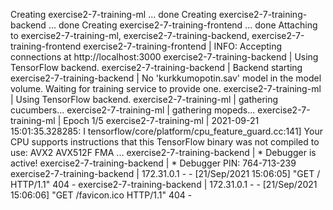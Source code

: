 Creating exercise2-7-training-ml ... done
Creating exercise2-7-training-backend  ... done
Creating exercise2-7-training-frontend ... done
Attaching to exercise2-7-training-ml, exercise2-7-training-backend, exercise2-7-training-frontend
exercise2-7-training-frontend    | INFO: Accepting connections at http://localhost:3000
exercise2-7-training-backend     | Using TensorFlow backend.
exercise2-7-training-backend     | Backend starting
exercise2-7-training-backend     | No 'kurkkumopotin.sav' model in the model volume. Waiting for training service to provide one.
exercise2-7-training-ml          | Using TensorFlow backend.
exercise2-7-training-ml          | gathering cucumbers...
exercise2-7-training-ml          | gathering mopeds...
exercise2-7-training-ml          | Epoch 1/5
exercise2-7-training-ml          | 2021-09-21 15:01:35.328285: I tensorflow/core/platform/cpu_feature_guard.cc:141] Your CPU supports instructions that this TensorFlow binary was not compiled to use: AVX2 AVX512F FMA
...
exercise2-7-training-backend     |  * Debugger is active!
exercise2-7-training-backend     |  * Debugger PIN: 764-713-239
exercise2-7-training-backend     | 172.31.0.1 - - [21/Sep/2021 15:06:05] "GET / HTTP/1.1" 404 -
exercise2-7-training-backend     | 172.31.0.1 - - [21/Sep/2021 15:06:06] "GET /favicon.ico HTTP/1.1" 404 -
